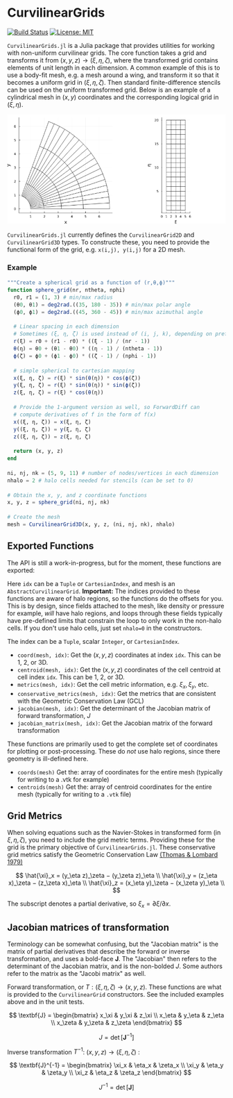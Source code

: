 # CurvilinearGrids

[![Build Status](https://github.com/smillerc/CurvilinearGrids.jl/workflows/CI/badge.svg)](https://github.com/smillerc/CurvilinearGrids.jl/actions/workflows/CI.yml?query=branch%3Amaster) [![License: MIT](https://img.shields.io/badge/License-MIT-success.svg)](https://opensource.org/licenses/MIT)


`CurvilinearGrids.jl` is a Julia package that provides utilities for working with non-uniform curvilinear grids. The core function takes a grid and transforms it from $(x,y,z) \rightarrow (\xi,\eta,\zeta)$, where the transformed grid contains elements of unit length in each dimension. A common example of this is to use a body-fit mesh, e.g. a mesh around a wing, and transform it so that it becomes a uniform grid in $(\xi,\eta,\zeta)$. Then standard finite-difference stencils can be used on the uniform transformed grid. Below is an example of a cylindrical mesh in $(x,y)$ coordinates and the corresponding logical grid in $(\xi,\eta)$.

![Alt text](docs/image.png)

`CurvilinearGrids.jl` currently defines the `CurvilinearGrid2D` and `CurvilinearGrid3D` types. To constructe these, you need to provide the functional form of the grid, e.g. `x(i,j), y(i,j)` for a 2D mesh. 

### Example
```julia
"""Create a spherical grid as a function of (r,θ,ϕ)"""
function sphere_grid(nr, ntheta, nphi)
  r0, r1 = (1, 3) # min/max radius
  (θ0, θ1) = deg2rad.((35, 180 - 35)) # min/max polar angle
  (ϕ0, ϕ1) = deg2rad.((45, 360 - 45)) # min/max azimuthal angle

  # Linear spacing in each dimension
  # Sometimes (ξ, η, ζ) is used instead of (i, j, k), depending on preference
  r(ξ) = r0 + (r1 - r0) * ((ξ - 1) / (nr - 1))
  θ(η) = θ0 + (θ1 - θ0) * ((η - 1) / (ntheta - 1))
  ϕ(ζ) = ϕ0 + (ϕ1 - ϕ0) * ((ζ - 1) / (nphi - 1))

  # simple spherical to cartesian mapping
  x(ξ, η, ζ) = r(ξ) * sin(θ(η)) * cos(ϕ(ζ))
  y(ξ, η, ζ) = r(ξ) * sin(θ(η)) * sin(ϕ(ζ))
  z(ξ, η, ζ) = r(ξ) * cos(θ(η))

  # Provide the 1-argument version as well, so ForwardDiff can
  # compute derivatives of f in the form of f(x)
  x((ξ, η, ζ)) = x(ξ, η, ζ)
  y((ξ, η, ζ)) = y(ξ, η, ζ)
  z((ξ, η, ζ)) = z(ξ, η, ζ)

  return (x, y, z)
end

ni, nj, nk = (5, 9, 11) # number of nodes/vertices in each dimension
nhalo = 2 # halo cells needed for stencils (can be set to 0)

# Obtain the x, y, and z coordinate functions
x, y, z = sphere_grid(ni, nj, nk)

# Create the mesh
mesh = CurvilinearGrid3D(x, y, z, (ni, nj, nk), nhalo)
```
## Exported Functions

The API is still a work-in-progress, but for the moment, these functions are exported:

Here `idx` can be a `Tuple` or `CartesianIndex`, and mesh is an `AbstractCurvilinearGrid`. **Important:** The indices provided to these functions are aware of halo regions, so the functions do the offsets for you. This is by design, since fields attached to the mesh, like density or pressure for example, _will_ have halo regions, and loops through these fields typically have pre-defined limits that constrain the loop to only work in the non-halo cells. If you don't use halo cells, just set `nhalo=0` in the constructors.

The index can be a `Tuple`, scalar `Integer`, or `CartesianIndex`.
- `coord(mesh, idx)`: Get the $(x,y,z)$ coordinates at index `idx`. This can be 1, 2, or 3D.
- `centroid(mesh, idx)`:  Get the $(x,y,z)$ coordinates of the cell centroid at cell index `idx`. This can be 1, 2, or 3D.
- `metrics(mesh, idx)`: Get the cell metric information, e.g. $\xi_x, \xi_y$, etc.
- `conservative_metrics(mesh, idx)`: Get the metrics that are consistent with the Geometric Conservation Law (GCL)
- `jacobian(mesh, idx)`: Get the determinant of the Jacobian matrix of forward transformation, $J$
- `jacobian_matrix(mesh, idx)`: Get the Jacobian matrix of the forward transformation

These functions are primarily used to get the complete set of coordinates for plotting or post-processing. These do _not_ use halo regions, since there geometry is ill-defined here.
- `coords(mesh)` Get the: array of coordinates for the entire mesh (typically for writing to a .vtk for example)
- `centroids(mesh)` Get the: array of centroid coordinates for the entire mesh (typically for writing to a `.vtk` file)
## Grid Metrics

When solving equations such as the Navier-Stokes in transformed form (in $\xi,\eta,\zeta$), you need to include the grid metric terms. Providing these for the grid is the primary objective of `CurvilinearGrids.jl`. These conservative grid metrics satisfy the Geometric Conservation Law [(Thomas & Lombard 1979)](https://doi.org/10.2514/3.61273)


$$
\hat{\xi}_x = (y_\eta z)_\zeta − (y_\zeta z)_\eta \\
\hat{\xi}_y = (z_\eta x)_\zeta − (z_\zeta x)_\eta \\
\hat{\xi}_z = (x_\eta y)_\zeta − (x_\zeta y)_\eta \\
$$

The subscript denotes a partial derivative, so $\xi_x = \partial \xi / \partial x$. 


## Jacobian matrices of transformation

Terminology can be somewhat confusing, but the "Jacobian matrix" is the matrix of partial derivatives that describe the forward or inverse transformation, and uses a bold-face $\textbf{J}$. The "Jacobian" then refers to the determinant of the Jacobian matrix, and is the non-bolded $J$. Some authors refer to the matrix as the "Jacobi matrix" as well.

Forward transformation, or $T: (\xi,\eta,\zeta) \rightarrow (x,y,z)$. These functions are what is provided to the `CurvilinearGrid` constructors. See the included examples above and in the unit tests.

$$
\textbf{J} = 
\begin{bmatrix}
x_\xi & y_\xi & z_\xi \\
x_\eta & y_\eta & z_\eta \\
x_\zeta & y_\zeta & z_\zeta
\end{bmatrix}
$$

$$
J = \det [\textbf{J}^{-1}]
$$

Inverse transformation $T^{-1}$: $(x,y,z) \rightarrow (\xi,\eta,\zeta)$ : 

$$
\textbf{J}^{-1} = 
\begin{bmatrix}
\xi_x & \eta_x & \zeta_x \\
\xi_y & \eta_y & \zeta_y \\
\xi_z & \eta_z & \zeta_z
\end{bmatrix}
$$

$$
J^{-1} = \det [\textbf{J}]
$$
